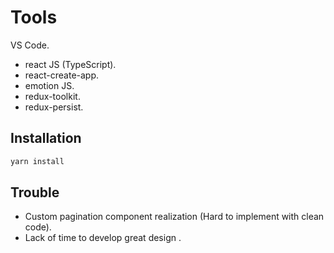 # Tools

VS Code.
- react JS (TypeScript).
- react-create-app.
- emotion JS.
- redux-toolkit.
- redux-persist.

## Installation

```bash
yarn install
```

## Trouble

- Custom pagination component realization (Hard to implement with clean code).
- Lack of time to develop great design .
